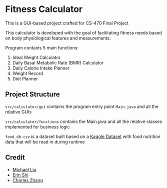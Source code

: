 # Fitness Calculator

This is a GUI-based project crafted for CS-470 Final Project

This calculator is developed with the goal of facilitating fitness needs based on body physiological features and measurements.

Program contains 5 main functions:
1. Ideal Weight Calculator
2. Daily Basal Metabolic Rate (BMR) Calculator
3. Daily Calorie Intake Planner
4. Weight Record
5. Diet Planner

## Project Structure 
`src/calculator/gui` contains the program entry point `Main.java` and all the relative GUIs

`src/calculator/functions` contains the Main.java and all the relative classes implemented for business logic

`food_db.csv` is a dataset built based on a [Kaggle Dataset](https://www.kaggle.com/datasets/utsavdey1410/food-nutrition-dataset) with food nutrition data that will be read in during runtime

## Credit
- [Michael Liu](https://github.com/Michaelliu1017)
- [Erin Shi](https://github.com/Erin-ovo)
- [Charles Zhang](https://github.com/bocchii-the-code)
